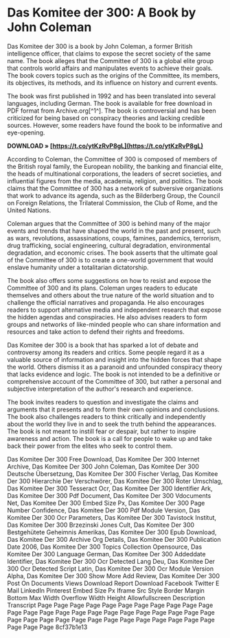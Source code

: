 
 
# Das Komitee der 300: A Book by John Coleman
 
Das Komitee der 300 is a book by John Coleman, a former British intelligence officer, that claims to expose the secret society of the same name. The book alleges that the Committee of 300 is a global elite group that controls world affairs and manipulates events to achieve their goals. The book covers topics such as the origins of the Committee, its members, its objectives, its methods, and its influence on history and current events.
 
The book was first published in 1992 and has been translated into several languages, including German. The book is available for free download in PDF format from Archive.org[^1^]. The book is controversial and has been criticized for being based on conspiracy theories and lacking credible sources. However, some readers have found the book to be informative and eye-opening.
 
**DOWNLOAD » [https://t.co/ytKzRvP8gL](https://t.co/ytKzRvP8gL)**



According to Coleman, the Committee of 300 is composed of members of the British royal family, the European nobility, the banking and financial elite, the heads of multinational corporations, the leaders of secret societies, and influential figures from the media, academia, religion, and politics. The book claims that the Committee of 300 has a network of subversive organizations that work to advance its agenda, such as the Bilderberg Group, the Council on Foreign Relations, the Trilateral Commission, the Club of Rome, and the United Nations.
 
Coleman argues that the Committee of 300 is behind many of the major events and trends that have shaped the world in the past and present, such as wars, revolutions, assassinations, coups, famines, pandemics, terrorism, drug trafficking, social engineering, cultural degradation, environmental degradation, and economic crises. The book asserts that the ultimate goal of the Committee of 300 is to create a one-world government that would enslave humanity under a totalitarian dictatorship.
 
The book also offers some suggestions on how to resist and expose the Committee of 300 and its plans. Coleman urges readers to educate themselves and others about the true nature of the world situation and to challenge the official narratives and propaganda. He also encourages readers to support alternative media and independent research that expose the hidden agendas and conspiracies. He also advises readers to form groups and networks of like-minded people who can share information and resources and take action to defend their rights and freedoms.

Das Komitee der 300 is a book that has sparked a lot of debate and controversy among its readers and critics. Some people regard it as a valuable source of information and insight into the hidden forces that shape the world. Others dismiss it as a paranoid and unfounded conspiracy theory that lacks evidence and logic. The book is not intended to be a definitive or comprehensive account of the Committee of 300, but rather a personal and subjective interpretation of the author's research and experience.
 
The book invites readers to question and investigate the claims and arguments that it presents and to form their own opinions and conclusions. The book also challenges readers to think critically and independently about the world they live in and to seek the truth behind the appearances. The book is not meant to instill fear or despair, but rather to inspire awareness and action. The book is a call for people to wake up and take back their power from the elites who seek to control them.
 
Das Komitee Der 300 Free Download,  Das Komitee Der 300 Internet Archive,  Das Komitee Der 300 John Coleman,  Das Komitee Der 300 Deutsche Übersetzung,  Das Komitee Der 300 Fischer Verlag,  Das Komitee Der 300 Hierarchie Der Verschwörer,  Das Komitee Der 300 Roter Umschlag,  Das Komitee Der 300 Tesseract Ocr,  Das Komitee Der 300 Identifier Ark,  Das Komitee Der 300 Pdf Document,  Das Komitee Der 300 Vdocuments Net,  Das Komitee Der 300 Embed Size Px,  Das Komitee Der 300 Page Number Confidence,  Das Komitee Der 300 Pdf Module Version,  Das Komitee Der 300 Ocr Parameters,  Das Komitee Der 300 Tavistock Institut,  Das Komitee Der 300 Brzezinski Jones Cult,  Das Komitee Der 300 Bestgehütete Geheimnis Amerikas,  Das Komitee Der 300 Epub Download,  Das Komitee Der 300 Archive Org Details,  Das Komitee Der 300 Publication Date 2006,  Das Komitee Der 300 Topics Collection Opensource,  Das Komitee Der 300 Language German,  Das Komitee Der 300 Addeddate Identifier,  Das Komitee Der 300 Ocr Detected Lang Deu,  Das Komitee Der 300 Ocr Detected Script Latin,  Das Komitee Der 300 Ocr Module Version Alpha,  Das Komitee Der 300 Show More Add Review,  Das Komitee Der 300 Post On Documents Views Download Report Download Facebook Twitter E Mail LinkedIn Pinterest Embed Size Px Iframe Src Style Border Margin Bottom Max Width Overflow Width Height Allowfullscreen Description Transcript Page Page Page Page Page Page Page Page Page Page Page Page Page Page Page Page Page Page Page Page Page Page Page Page Page Page Page Page Page Page Page Page Page Page Page Page Page Page Page Page
 8cf37b1e13
 
